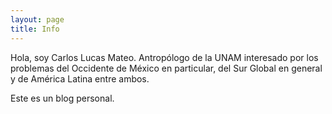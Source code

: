 ```yaml
---
layout: page
title: Info
---
```


Hola, soy Carlos Lucas Mateo. Antropólogo de la UNAM interesado por los problemas del Occidente de México en particular, del Sur Global en general y de América Latina entre ambos. 

Este es un blog personal.